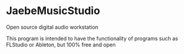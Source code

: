 # JaebeMusicStudio
Open source digital audio workstation

This program is intended to have the functionality of programs such as FLStudio or Ableton, but 100% free and open
